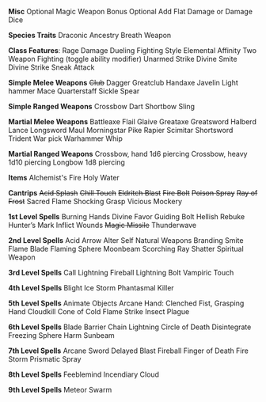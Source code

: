 **Misc**
Optional Magic Weapon Bonus
Optional Add Flat Damage or Damage Dice

**Species Traits**
Draconic Ancestry Breath Weapon

**Class Features**:
Rage Damage
Dueling Fighting Style
Elemental Affinity
Two Weapon Fighting (toggle ability modifier)
Unarmed Strike
Divine Smite
Divine Strike
Sneak Attack

**Simple	Melee	Weapons**
~~Club~~
Dagger
Greatclub
Handaxe
Javelin
Light hammer
Mace
Quarterstaff
Sickle
Spear

**Simple	Ranged	Weapons**
Crossbow
Dart
Shortbow
Sling

**Martial	Melee	Weapons**
Battleaxe
Flail
Glaive
Greataxe
Greatsword
Halberd
Lance
Longsword
Maul
Morningstar
Pike
Rapier
Scimitar
Shortsword
Trident
War	pick
Warhammer
Whip

**Martial	Ranged	Weapons**
Crossbow, hand 1d6 piercing
Crossbow, heavy 1d10 piercing
Longbow 1d8 piercing

**Items**
Alchemist's Fire
Holy Water

**Cantrips**
~~Acid Splash~~
~~Chill Touch~~
~~Eldritch Blast~~
~~Fire Bolt~~
~~Poison Spray~~
~~Ray of Frost~~
Sacred Flame
Shocking Grasp
Vicious Mockery

**1st Level Spells**
Burning Hands
Divine Favor
Guiding Bolt
Hellish Rebuke
Hunter’s Mark
Inflict Wounds
~~Magic Missile~~
Thunderwave

**2nd Level Spells**
Acid Arrow
Alter Self Natural Weapons
Branding Smite
Flame Blade
Flaming Sphere
Moonbeam
Scorching Ray
Shatter
Spiritual Weapon

**3rd Level Spells**
Call Lightning
Fireball
Lightning Bolt
Vampiric Touch

**4th Level Spells**
Blight
Ice Storm
Phantasmal Killer

**5th Level Spells**
Animate Objects
Arcane Hand: Clenched Fist, Grasping Hand
Cloudkill
Cone of Cold
Flame Strike
Insect Plague

**6th Level Spells**
Blade Barrier
Chain Lightning
Circle of Death
Disintegrate
Freezing Sphere
Harm
Sunbeam

**7th Level Spells**
Arcane Sword
Delayed Blast Fireball
Finger of Death
Fire Storm
Prismatic Spray

**8th Level Spells**
Feeblemind
Incendiary Cloud

**9th Level Spells**
Meteor Swarm

